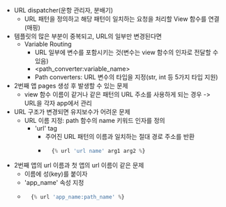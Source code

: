 - URL dispatcher(운항 관리자, 분배기)
    - URL 패턴을 정의하고 해당 패턴이 일치하는 요청을 처리할 View 함수를 연결(매핑)
- 템플릿의 많은 부분이 중복되고, URL의 일부만 변경된다면
    - Variable Routing
        - URL 일부에 변수를 포함시키는 것(변수는 view 함수의 인자로 전달할 수 있음)
        - <path_converter:variable_name>
        - Path converters: URL 변수의 타입을 지정(str, int 등 5가지 타입 지원)
- 2번째 앱 pages 생성 후 발생할 수 있는 문제
    - view 함수 이름이 같거나 같은 패턴의 URL 주소를 사용하게 되는 경우
    -> URL을 각자 app에서 관리
- URL 구조가 변경되면 유지보수가 어려운 문제
    - URL 이름 지정: path 함수의 name 키워드 인자를 정의
        - 'url' tag
            - 주어진 URL 패턴의 이름과 일치하는 절대 경로 주소를 반환
            - ```python
                {% url 'url name' arg1 arg2 %}
- 2번째 앱의 url 이름과 첫 앱의 url 이름이 같은 문제
    - 이름에 성(key)를 붙이자
    - 'app_name' 속성 지정
    - ```python
        {% url 'app_name:path_name' %}